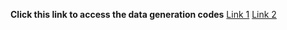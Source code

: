 **Click this link to access the data generation codes** 
[Link 1](http://u.pc.cd/WK2) 
[Link 2](http://u.pc.cd/ebEitalK)

